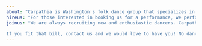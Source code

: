 ```yaml
---
about: "Carpathia is Washington's folk dance group that specializes in the dances of Central and Eastern Europe. We launched in Spring 2011 with dances from Romania, Ukraine, and the Roma (Gypsies). We have since added dances from Poland, Germany, Austria, Hungary, Russia, Bulgaria, and Macedonia, with plans to expand to other neighboring countries of the region in the coming years."
hireus: "For those interested in booking us for a performance, we perform for a modest fee (subject to negotiation) which goes towards costumes and rehearsal expenses. All inquiries should be sent to carpathiadc@gmail.com."
joinus: "We are always recruiting new and enthusiastic dancers. Carpathia is composed of a group of fun loving individuals who are brought together by one simple thing: a shared love for Central and Eastern Europe European Culture and Dance.

If you fit that bill, contact us and we would love to have you! No dance experience necessary! We'll teach you all of the steps."
---
```

